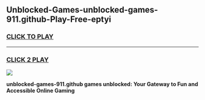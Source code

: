 
## Unblocked-Games-unblocked-games-911.github-Play-Free-eptyi
<h3>
<a href="https://premium76.site?title=unblocked-games-911.github&ref=18A">CLICK TO PLAY</a></h3>
<hr>

<h3>
<a href="https://premium76.site?title=unblocked-games-911.github&ref=18A">CLICK 2 PLAY</a>
  
</h3>

<a href="https://premium76.site?title=unblocked-games-911.github&ref=18A"><img src="https://clearcache.store/games.png"></a>


**unblocked-games-911.github games unblocked: Your Gateway to Fun and Accessible Online Gaming**

